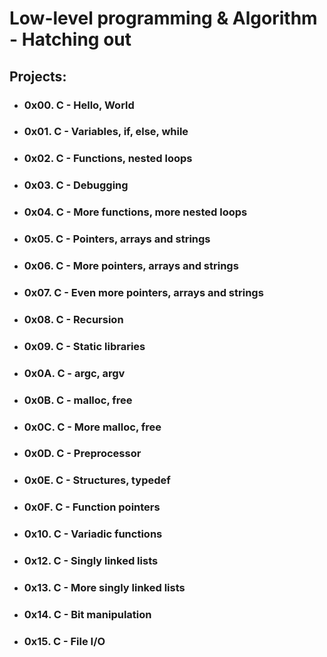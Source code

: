 # Low-level programming & Algorithm - Hatching out #

## Projects: ##

* ### 0x00. C - Hello, World ###

* ### 0x01. C - Variables, if, else, while ###

* ### 0x02. C - Functions, nested loops ###

* ### 0x03. C - Debugging ###

* ### 0x04. C - More functions, more nested loops ###

* ### 0x05. C - Pointers, arrays and strings ###

* ### 0x06. C - More pointers, arrays and strings ###

* ### 0x07. C - Even more pointers, arrays and strings ###

* ### 0x08. C - Recursion ###

* ### 0x09. C - Static libraries ###

* ### 0x0A. C - argc, argv ###

* ### 0x0B. C - malloc, free ###

* ### 0x0C. C - More malloc, free ###

* ### 0x0D. C - Preprocessor ###

* ### 0x0E. C - Structures, typedef ###

* ### 0x0F. C - Function pointers ###

* ### 0x10. C - Variadic functions ###

* ### 0x12. C - Singly linked lists ###

* ### 0x13. C - More singly linked lists ###

* ### 0x14. C - Bit manipulation ###

* ### 0x15. C - File I/O ###
